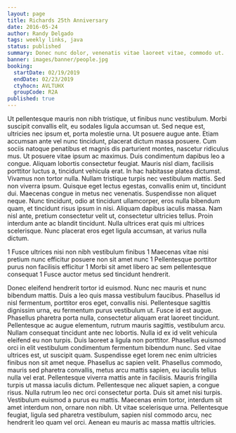 ```yaml
---
layout: page
title: Richards 25th Anniversary
date: 2016-05-24
author: Randy Delgado
tags: weekly links, java
status: published
summary: Donec nunc dolor, venenatis vitae laoreet vitae, commodo ut.
banner: images/banner/people.jpg
booking:
  startDate: 02/19/2019
  endDate: 02/23/2019
  ctyhocn: AVLTUHX
  groupCode: R2A
published: true
---
```

Ut pellentesque mauris non nibh tristique, ut finibus nunc vestibulum. Morbi suscipit convallis elit, eu sodales ligula accumsan ut. Sed neque est, ultricies nec ipsum et, porta molestie urna. Ut posuere augue ante. Etiam accumsan ante vel nunc tincidunt, placerat dictum massa posuere. Cum sociis natoque penatibus et magnis dis parturient montes, nascetur ridiculus mus. Ut posuere vitae ipsum ac maximus. Duis condimentum dapibus leo a congue.
Aliquam lobortis consectetur feugiat. Mauris nisl diam, facilisis porttitor luctus a, tincidunt vehicula erat. In hac habitasse platea dictumst. Vivamus non tortor nulla. Nullam tristique turpis nec vestibulum mattis. Sed non viverra ipsum. Quisque eget lectus egestas, convallis enim ut, tincidunt dui. Maecenas congue in metus nec venenatis. Suspendisse non aliquet neque. Nunc tincidunt, odio at tincidunt ullamcorper, eros nulla bibendum quam, et tincidunt risus ipsum in nisi. Aliquam dapibus iaculis massa. Nam nisl ante, pretium consectetur velit ut, consectetur ultricies tellus. Proin interdum ante ac blandit tincidunt. Nulla ultrices erat quis mi ultrices scelerisque. Nunc placerat eros eget ligula accumsan, at varius nulla dictum.

1 Fusce ultrices nisi non nibh vestibulum finibus
1 Maecenas vitae nisi pretium nunc efficitur posuere non sit amet nunc
1 Pellentesque porttitor purus non facilisis efficitur
1 Morbi sit amet libero ac sem pellentesque consequat
1 Fusce auctor metus sed tincidunt hendrerit.

Donec eleifend hendrerit tortor id euismod. Nunc nec mauris et nunc bibendum mattis. Duis a leo quis massa vestibulum faucibus. Phasellus id nisl fermentum, porttitor eros eget, convallis nisi. Pellentesque sagittis dignissim urna, eu fermentum purus vestibulum ut. Fusce id est augue. Phasellus pharetra porta nulla, consectetur aliquam erat laoreet tincidunt. Pellentesque ac augue elementum, rutrum mauris sagittis, vestibulum arcu. Nullam consequat tincidunt ante nec lobortis. Nulla id ex id velit vehicula eleifend eu non turpis. Duis laoreet a ligula non porttitor. Phasellus euismod orci in elit vestibulum condimentum fermentum bibendum nunc. Sed vitae ultrices est, ut suscipit quam. Suspendisse eget lorem nec enim ultricies finibus non sit amet neque.
Phasellus ac sapien velit. Phasellus commodo, mauris sed pharetra convallis, metus arcu mattis sapien, eu iaculis tellus nulla vel erat. Pellentesque viverra mattis ante in facilisis. Mauris fringilla turpis ut massa iaculis dictum. Pellentesque nec aliquet sapien, a congue risus. Nulla rutrum leo nec orci consectetur porta. Duis sit amet nisi turpis. Vestibulum euismod a purus eu mattis. Maecenas enim tortor, interdum sit amet interdum non, ornare non nibh. Ut vitae scelerisque urna. Pellentesque feugiat, ligula sed pharetra vestibulum, sapien nisl commodo arcu, nec hendrerit leo quam vel orci. Aenean eu mauris ac massa mattis ultricies.
